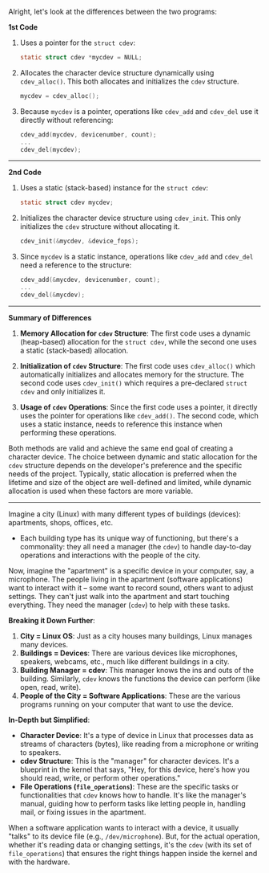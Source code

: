 Alright, let's look at the differences between the two programs:

**1st Code**
1. Uses a pointer for the `struct cdev`:
   ```c
   static struct cdev *mycdev = NULL;
   ```
   
2. Allocates the character device structure dynamically using `cdev_alloc()`. This both allocates and initializes the `cdev` structure.
   ```c
   mycdev = cdev_alloc();
   ```
   
3. Because `mycdev` is a pointer, operations like `cdev_add` and `cdev_del` use it directly without referencing:
   ```c
   cdev_add(mycdev, devicenumber, count);
   ...
   cdev_del(mycdev);
   ```

---

**2nd Code**
1. Uses a static (stack-based) instance for the `struct cdev`:
   ```c
   static struct cdev mycdev;
   ```

2. Initializes the character device structure using `cdev_init`. This only initializes the `cdev` structure without allocating it.
   ```c
   cdev_init(&mycdev, &device_fops);
   ```

3. Since `mycdev` is a static instance, operations like `cdev_add` and `cdev_del` need a reference to the structure:
   ```c
   cdev_add(&mycdev, devicenumber, count);
   ...
   cdev_del(&mycdev);
   ```

---

**Summary of Differences**

1. **Memory Allocation for `cdev` Structure**: The first code uses a dynamic (heap-based) allocation for the `struct cdev`, while the second one uses a static (stack-based) allocation.

2. **Initialization of `cdev` Structure**: The first code uses `cdev_alloc()` which automatically initializes and allocates memory for the structure. The second code uses `cdev_init()` which requires a pre-declared `struct cdev` and only initializes it.

3. **Usage of `cdev` Operations**: Since the first code uses a pointer, it directly uses the pointer for operations like `cdev_add()`. The second code, which uses a static instance, needs to reference this instance when performing these operations.

Both methods are valid and achieve the same end goal of creating a character device. The choice between dynamic and static allocation for the `cdev` structure depends on the developer's preference and the specific needs of the project. Typically, static allocation is preferred when the lifetime and size of the object are well-defined and limited, while dynamic allocation is used when these factors are more variable.

---

 Imagine a city (Linux) with many different types of buildings (devices): apartments, shops, offices, etc.
 - Each building type has its unique way of functioning, but there's a commonality: they all need a manager (the `cdev`) to handle day-to-day operations and interactions with the people of the city.

Now, imagine the "apartment" is a specific device in your computer, say, a microphone. The people living in the apartment (software applications) want to interact with it – some want to record sound, others want to adjust settings. They can't just walk into the apartment and start touching everything. They need the manager (`cdev`) to help with these tasks.

**Breaking it Down Further**:

1. **City = Linux OS**: Just as a city houses many buildings, Linux manages many devices.
2. **Buildings = Devices**: There are various devices like microphones, speakers, webcams, etc., much like different buildings in a city.
3. **Building Manager = cdev**: This manager knows the ins and outs of the building. Similarly, `cdev` knows the functions the device can perform (like open, read, write).
4. **People of the City = Software Applications**: These are the various programs running on your computer that want to use the device.

**In-Depth but Simplified**:

- **Character Device**: It's a type of device in Linux that processes data as streams of characters (bytes), like reading from a microphone or writing to speakers.
- **cdev Structure**: This is the "manager" for character devices. It's a blueprint in the kernel that says, "Hey, for this device, here's how you should read, write, or perform other operations."
- **File Operations (`file_operations`)**: These are the specific tasks or functionalities that `cdev` knows how to handle. It's like the manager's manual, guiding how to perform tasks like letting people in, handling mail, or fixing issues in the apartment.

When a software application wants to interact with a device, it usually "talks" to its device file (e.g., `/dev/microphone`). But, for the actual operation, whether it's reading data or changing settings, it's the `cdev` (with its set of `file_operations`) that ensures the right things happen inside the kernel and with the hardware.